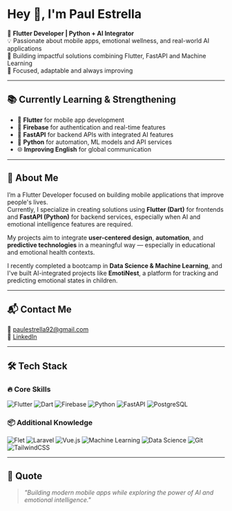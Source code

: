# Hey 👋, I'm Paul Estrella

🎯 **Flutter Developer | Python + AI Integrator**  
💡 Passionate about mobile apps, emotional wellness, and real-world AI applications  
🚀 Building impactful solutions combining Flutter, FastAPI and Machine Learning  
🤝 Focused, adaptable and always improving

---

## 📚 Currently Learning & Strengthening

- 🚀 **Flutter** for mobile app development  
- 🔐 **Firebase** for authentication and real-time features  
- 🧠 **FastAPI** for backend APIs with integrated AI features  
- 🔬 **Python** for automation, ML models and API services  
- 🌐 **Improving English** for global communication

---

## 💼 About Me

I’m a Flutter Developer focused on building mobile applications that improve people's lives.  
Currently, I specialize in creating solutions using **Flutter (Dart)** for frontends and **FastAPI (Python)** for backend services, especially when AI and emotional intelligence features are required.

My projects aim to integrate **user-centered design**, **automation**, and **predictive technologies** in a meaningful way — especially in educational and emotional health contexts.

I recently completed a bootcamp in **Data Science & Machine Learning**, and I've built AI-integrated projects like **EmotiNest**, a platform for tracking and predicting emotional states in children.

---

## 📬 Contact Me

📧 paulestrella92@gmail.com  
🔗 [LinkedIn](https://www.linkedin.com/in/paulestrelladev/)

---

## 🛠️ Tech Stack

### 🔥 Core Skills
![Flutter](https://img.shields.io/badge/Flutter-02569B?logo=flutter&logoColor=white)
![Dart](https://img.shields.io/badge/Dart-0175C2?logo=dart&logoColor=white)
![Firebase](https://img.shields.io/badge/Firebase-FFCA28?logo=firebase&logoColor=black)
![Python](https://img.shields.io/badge/Python-3776AB?logo=python&logoColor=white)
![FastAPI](https://img.shields.io/badge/FastAPI-009688?logo=fastapi&logoColor=white)
![PostgreSQL](https://img.shields.io/badge/PostgreSQL-336791?logo=postgresql&logoColor=white)

### 📦 Additional Knowledge
![Flet](https://img.shields.io/badge/Flet-00BFA6?logo=python&logoColor=white)
![Laravel](https://img.shields.io/badge/Laravel-FF2D20?logo=laravel&logoColor=white)
![Vue.js](https://img.shields.io/badge/Vue.js-4FC08D?logo=vue.js&logoColor=white)
![Machine Learning](https://img.shields.io/badge/Machine%20Learning-FF6F61?logo=ai&logoColor=white)
![Data Science](https://img.shields.io/badge/Data%20Science-2962FF?logo=data&logoColor=white)
![Git](https://img.shields.io/badge/Git-F05032?logo=git&logoColor=white)
![TailwindCSS](https://img.shields.io/badge/TailwindCSS-38B2AC?logo=tailwindcss&logoColor=white)


---

## 🧠 Quote
> _"Building modern mobile apps while exploring the power of AI and emotional intelligence."_
